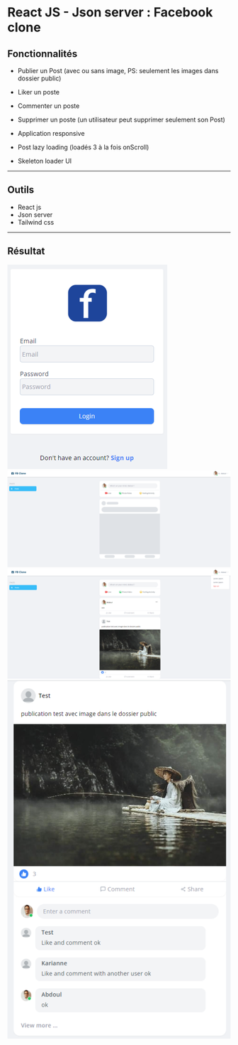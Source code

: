 # React JS - Json server : Facebook clone


## Fonctionnalités

- Publier un Post (avec ou sans image, PS: seulement les images dans dossier public)
- Liker un poste
- Commenter un poste
- Supprimer un poste (un utilisateur peut supprimer seulement son Post)

- Application responsive
- Post lazy loading (loadés 3 à la fois onScroll)
- Skeleton loader UI

---

## Outils

- React js
- Json server
- Tailwind css

---

## Résultat

![login](./public/finished/login.png)
![loader](./public/finished/vide.png)
![posts](./public/finished/posts.png)
![like_comment](./public/finished/like_comment.png)
